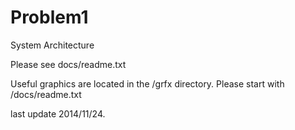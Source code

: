 Problem1
========

System Architecture

Please see docs/readme.txt

Useful graphics are located in the /grfx directory.
Please start with /docs/readme.txt

last update 2014/11/24.
